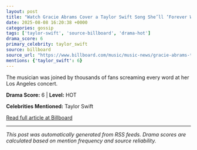 ```yaml
---
layout: post
title: "Watch Gracie Abrams Cover a Taylor Swift Song She’ll ‘Forever Wish’ She Wrote""
date: 2025-08-08 16:20:38 +0000
categories: gossip
tags: ['taylor-swift', 'source-billboard', 'drama-hot']
drama_score: 6
primary_celebrity: taylor_swift
source: billboard
source_url: "https://www.billboard.com/music/music-news/gracie-abrams-taylor-swift-all-too-well-cover-la-show-video-1236039580/""
mentions: {'taylor_swift': 6}
---
```


The musician was joined by thousands of fans screaming every word at her Los Angeles concert.

**Drama Score:** 6 | **Level:** HOT

**Celebrities Mentioned:** Taylor Swift

[Read full article at Billboard](https://www.billboard.com/music/music-news/gracie-abrams-taylor-swift-all-too-well-cover-la-show-video-1236039580/)

---
*This post was automatically generated from RSS feeds. Drama scores are calculated based on mention frequency and source reliability.*

